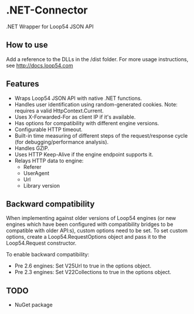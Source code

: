 # .NET-Connector
.NET Wrapper for Loop54 JSON API

## How to use
Add a reference to the DLLs in the /dist folder. For more usage instructions, see http://docs.loop54.com

## Features

- Wraps Loop54 JSON API with native .NET functions.
- Handles user identification using random-generated cookies. Note: requires a valid HttpContext.Current.
- Uses X-Forwarded-For as client IP if it's available.
- Has options for compatibility with different engine versions.
- Configurable HTTP timeout.
- Built-in time measuring of different steps of the request/response cycle (for debugging/performance analysis).
- Handles GZIP.
- Uses HTTP Keep-Alive if the engine endpoint supports it.
- Relays HTTP data to engine:
  - Referer
  - UserAgent
  - Url
  - Library version
  
## Backward compatibility

When implementing against older versions of Loop54 engines (or new engines which have been configured with compatibility bridges to be compatible with older API:s), custom options need to be set. To set custom options, create a Loop54.RequestOptions object and pass it to the Loop54.Request constructor.

To enable backward compatibility:

- Pre 2.6 engines: Set V25Url to true in the options object.
- Pre 2.3 engines: Set V22Collections to true in the options object.
  
## TODO
- NuGet package
